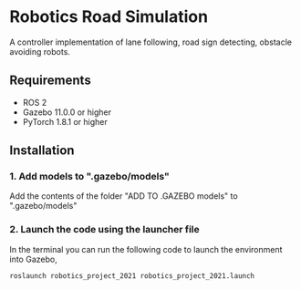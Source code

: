 # Robotics Road Simulation
A controller implementation of lane following, road sign detecting, obstacle avoiding robots.

## Requirements
* ROS 2
* Gazebo 11.0.0 or higher
* PyTorch 1.8.1 or higher
## Installation
### 1. Add models to ".gazebo/models"
Add the contents of the folder "ADD TO .GAZEBO models" to ".gazebo/models"
### 2. Launch the code using the launcher file
In the terminal you can run the following code to launch the environment into Gazebo,
```
roslaunch robotics_project_2021 robotics_project_2021.launch
```
